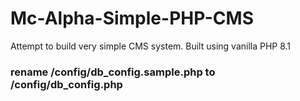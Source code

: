 # Mc-Alpha-Simple-PHP-CMS
Attempt to build very simple CMS system.
Built using vanilla PHP 8.1

### rename /config/db_config.sample.php to /config/db_config.php



